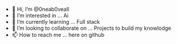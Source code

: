 - 👋 Hi, I’m @0neab0veall
- 👀 I’m interested in ... Ai
- 🌱 I’m currently learning ... Full stack 
- 💞️ I’m looking to collaborate on ... Projects to build my knowlodge
- 📫 How to reach me ... here on github

<!---
0neab0veall/0neab0veall is a ✨ special ✨ repository because its `README.md` (this file) appears on your GitHub profile.
You can click the Preview link to take a look at your changes.
--->
